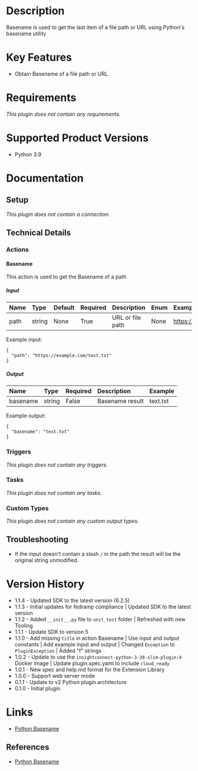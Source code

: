 # Description

Basename is used to get the last item of a file path or URL using Python's basename utility

# Key Features

* Obtain Basename of a file path or URL.

# Requirements
  
*This plugin does not contain any requirements.*

# Supported Product Versions

* Python 3.9

# Documentation

## Setup
  
*This plugin does not contain a connection.*

## Technical Details

### Actions


#### Basename

This action is used to get the Basename of a path

##### Input

|Name|Type|Default|Required|Description|Enum|Example|Placeholder|Tooltip|
| :--- | :--- | :--- | :--- | :--- | :--- | :--- | :--- | :--- |
|path|string|None|True|URL or file path|None|https://example.com/text.txt|None|None|
  
Example input:

```
{
  "path": "https://example.com/text.txt"
}
```

##### Output

|Name|Type|Required|Description|Example|
| :--- | :--- | :--- | :--- | :--- |
|basename|string|False|Basename result|text.txt|
  
Example output:

```
{
  "basename": "text.txt"
}
```
### Triggers
  
*This plugin does not contain any triggers.*
### Tasks
  
*This plugin does not contain any tasks.*

### Custom Types
  
*This plugin does not contain any custom output types.*

## Troubleshooting

* If the input doesn't contain a slash `/` in the path the result will be the original string unmodified.

# Version History

* 1.1.4 - Updated SDK to the latest version (6.2.5)
* 1.1.3 - Initial updates for fedramp compliance | Updated SDK to the latest version
* 1.1.2 - Added `__init__.py` file to `unit_test` folder | Refreshed with new Tooling
* 1.1.1 - Update SDK to version 5
* 1.1.0 - Add missing `title` in action Basename | Use input and output constants | Add example input and output | Changed `Exception` to `PluginException` | Added "f" strings
* 1.0.2 - Update to use the `insightconnect-python-3-38-slim-plugin:4` Docker image | Update plugin.spec.yaml to include `cloud_ready`
* 1.0.1 - New spec and help.md format for the Extension Library
* 1.0.0 - Support web server mode
* 0.1.1 - Update to v2 Python plugin architecture
* 0.1.0 - Initial plugin 

# Links

* [Python Basename](https://docs.python.org/3/library/os.path.html)

## References

* [Python Basename](https://docs.python.org/3/library/os.path.html)
